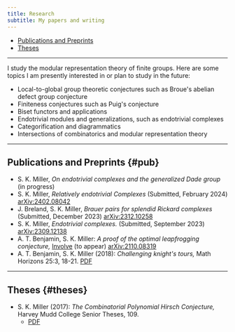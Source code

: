 ```yaml
---
title: Research
subtitle: My papers and writing
---
```


- [Publications and Preprints](#pub)
- [Theses](#theses)

---

I study the modular representation theory of finite groups. Here are some topics I am presently interested in or plan to study in the future:

- Local-to-global group theoretic conjectures such as Broue's abelian defect group conjecture
- Finiteness conjectures such as Puig's conjecture
- Biset functors and applications
- Endotrivial modules and generalizations, such as endotrivial complexes
- Categorification and diagrammatics
- Intersections of combinatorics and modular representation theory

---

## Publications and Preprints {#pub}

- S. K. Miller, *On endotrivial complexes and the generalized Dade group* (in progress)
- S. K. Miller, *Relatively endotrivial Complexes* (Submitted, February 2024) [arXiv:2402.08042](https://arxiv.org/abs/2402.08042)
- J. Breland, S. K. Miller, *Brauer pairs for splendid Rickard complexes* (Submitted, December 2023) [arXiv:2312.10258](https://arxiv.org/abs/2312.10258)
- S. K. Miller, *Endotrivial complexes.* (Submitted, September 2023) [arXiv:2309.12138](https://arxiv.org/abs/2309.12138)
- A. T. Benjamin, S. K. Miller: *A proof of the optimal leapfrogging conjecture,* [Involve](https://msp.org/soon/coming.php?jpath=involve) (to appear) [arXiv:2110.08319](https://arxiv.org/abs/2110.08319) 
- A. T. Benjamin, S. K. Miller (2018): *Challenging knight's tours,* Math Horizons 25:3, 18-21. [PDF](https://math.hmc.edu/benjamin/wp-content/uploads/sites/5/2019/06/Challenging-Knight%E2%80%99s-Tours.pdf)


---

## Theses {#theses}

- S. K. Miller (2017): *The Combinatorial Polynomial Hirsch Conjecture,* Harvey Mudd College Senior Theses, 109.
  - [PDF](https://scholarship.claremont.edu/cgi/viewcontent.cgi?article=1096&context=hmc_theses)



